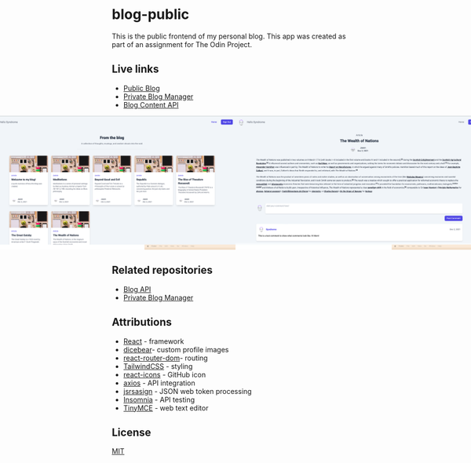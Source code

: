 # blog-public

This is the public frontend of my personal blog. This app was created as part of an assignment for The Odin Project.

## Live links

- [Public Blog](https://jasonblogpublic.herokuapp.com/articles)
- [Private Blog Manager](https://secret-springs-08504.herokuapp.com/signin)
- [Blog Content API](https://vast-beyond-74815.herokuapp.com/articles)

<p style="display: flex; justify-content: center; align-items: center;">
  <img src="./src/readme_images/home.png" width="600" title="hover text">
  <img src="./src/readme_images/article.png" width="600" title="hover text">
</p>

## Related repositories

- [Blog API](https://github.com/Atlas-1510/blog-api)
- [Private Blog Manager](https://github.com/Atlas-1510/blog-cms)

## Attributions

- [React](https://reactjs.org/) - framework
- [dicebear](https://avatars.dicebear.com)- custom profile images
- [react-router-dom](https://v5.reactrouter.com/web/guides/quick-start)- routing
- [TailwindCSS](https://tailwindcss.com) - styling
- [react-icons](https://react-icons.github.io/react-icons/) - GitHub icon
- [axios](https://axios-http.com) - API integration
- [jsrsasign](https://www.npmjs.com/package/jsrsasign) - JSON web token processing
- [Insomnia](https://insomnia.rest) - API testing
- [TinyMCE](https://www.tiny.cloud) - web text editor

## License

[MIT](https://choosealicense.com/licenses/mit/)
